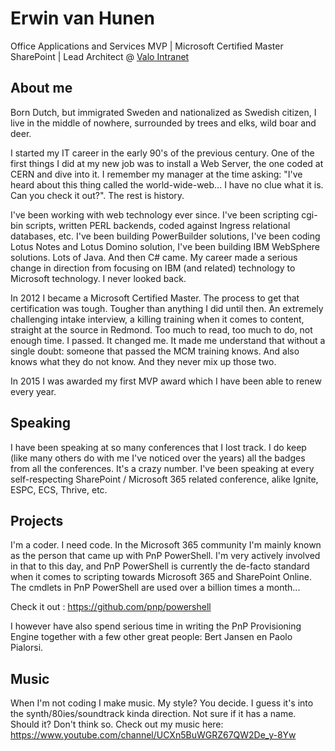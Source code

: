 # Erwin van Hunen
Office Applications and Services MVP | Microsoft Certified Master SharePoint | Lead Architect @ [Valo Intranet](https://www.valointranet.com)

## About me
Born Dutch, but immigrated Sweden and nationalized as Swedish citizen, I live in the middle of nowhere, surrounded by trees and elks, wild boar and deer.

I started my IT career in the early 90's of the previous century. One of the first things I did at my new job was to install a Web Server, the one coded at CERN and dive into it. I remember my manager at the time asking: "I've heard about this thing called the world-wide-web... I have no clue what it is. Can you check it out?". The rest is history.

I've been working with web technology ever since. I've been scripting cgi-bin scripts, written PERL backends, coded against Ingress relational databases, etc. I've been building PowerBuilder solutions, I've been coding Lotus Notes and Lotus Domino solution, I've been building IBM WebSphere solutions. Lots of Java. And then C# came. My career made a serious change in direction from focusing on IBM (and related) technology to Microsoft technology. I never looked back.

In 2012 I became a Microsoft Certified Master. The process to get that certification was tough. Tougher than anything I did until then. An extremely challenging intake interview, a killing training when it comes to content, straight at the source in Redmond. Too much to read, too much to do, not enough time. I passed. It changed me. It made me understand that without a single doubt: someone that passed the MCM training knows. And also knows what they do not know. And they never mix up those two.

In 2015 I was awarded my first MVP award which I have been able to renew every year. 

## Speaking
I have been speaking at so many conferences that I lost track. I do keep (like many others do with me I've noticed over the years) all the badges from all the conferences. It's a crazy number. I've been speaking at every self-respecting SharePoint / Microsoft 365 related conference, alike Ignite, ESPC, ECS, Thrive, etc.

## Projects
I'm a coder. I need code. In the Microsoft 365 community I'm mainly known as the person that came up with PnP PowerShell. I'm very actively involved in that to this day, and PnP PowerShell is currently the de-facto standard when it comes to scripting towards Microsoft 365 and SharePoint Online. The cmdlets in PnP PowerShell are used over a billion times a month...

Check it out : https://github.com/pnp/powershell

I however have also spend serious time in writing the PnP Provisioning Engine together with a few other great people: Bert Jansen en Paolo Pialorsi.

## Music
When I'm not coding I make music. My style? You decide. I guess it's into the synth/80ies/soundtrack kinda direction. Not sure if it has a name. Should it? Don't think so. Check out my music here: https://www.youtube.com/channel/UCXn5BuWGRZ67QW2De_y-8Yw

